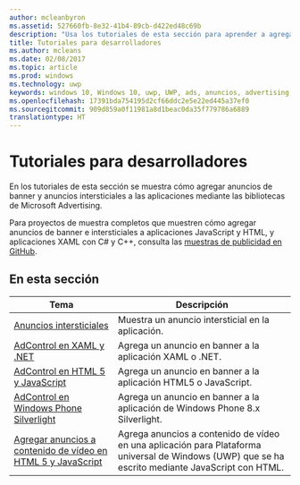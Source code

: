 ```yaml
---
author: mcleanbyron
ms.assetid: 527660fb-8e32-41b4-89cb-d422ed48c69b
description: "Usa los tutoriales de esta sección para aprender a agregar anuncios de banner y anuncios intersticiales a las aplicaciones mediante las bibliotecas de Microsoft Advertising."
title: Tutoriales para desarrolladores
ms.author: mcleans
ms.date: 02/08/2017
ms.topic: article
ms.prod: windows
ms.technology: uwp
keywords: windows 10, Windows 10, uwp, UWP, ads, anuncios, advertising, publicidad, walkthroughs, tutoriales
ms.openlocfilehash: 17391bda754195d2cf66ddc2e5e22ed445a37ef0
ms.sourcegitcommit: 909d859a0f11981a8d1beac0da35f779786a6889
translationtype: HT
---
```

# <a name="developer-walkthroughs"></a>Tutoriales para desarrolladores




En los tutoriales de esta sección se muestra cómo agregar anuncios de banner y anuncios intersticiales a las aplicaciones mediante las bibliotecas de Microsoft Advertising.

Para proyectos de muestra completos que muestren cómo agregar anuncios de banner e intersticiales a aplicaciones JavaScript y HTML, y aplicaciones XAML con C# y C++, consulta las [muestras de publicidad en GitHub](http://aka.ms/githubads).

## <a name="in-this-section"></a>En esta sección

|  Tema    | Descripción |               
|----------|-------|
| [Anuncios intersticiales](interstitial-ads.md)    | Muestra un anuncio intersticial en la aplicación.        |
| [AdControl en XAML y .NET](adcontrol-in-xaml-and--net.md)     | Agrega un anuncio en banner a la aplicación XAML o .NET.        |
| [AdControl en HTML 5 y JavaScript](adcontrol-in-html-5-and-javascript.md)     | Agrega un anuncio en banner a la aplicación HTML5 o JavaScript.        |
| [AdControl en Windows Phone Silverlight](adcontrol-in-windows-phone-silverlight.md)       | Agrega un anuncio en banner a la aplicación de Windows Phone 8.x Silverlight. |
| [Agregar anuncios a contenido de vídeo en HTML 5 y JavaScript](add-advertisements-to-video-content.md)     |  Agrega anuncios a contenido de vídeo en una aplicación para Plataforma universal de Windows (UWP) que se ha escrito mediante JavaScript con HTML. |



 

 
